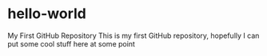 # hello-world
My First GitHub Repository
This is my first GitHub repository, hopefully I can put some cool stuff here at some point
